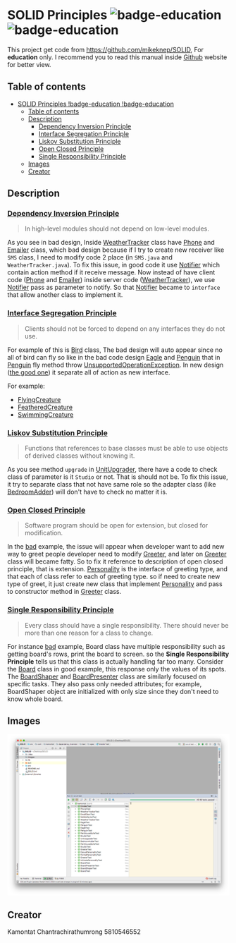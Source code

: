 # SOLID Principles ![badge-education](https://img.shields.io/badge/objective-education-red.svg) ![badge-education](https://img.shields.io/badge/syntax-markdown-blue.svg)

This project get code from <https://github.com/mikeknep/SOLID>, For **education** only.
I recommend you to read this manual inside [Github](https://github.com/kamontat/SOLID) website for better view.

## Table of contents

- [SOLID Principles !badge-education !badge-education](#solid-principles-badge-education-badge-education)
    - [Table of contents](#table-of-contents)
    - [Description](#description)
        - [Dependency Inversion Principle](#dependency-inversion-principle)
        - [Interface Segregation Principle](#interface-segregation-principle)
        - [Liskov Substitution Principle](#liskov-substitution-principle)
        - [Open Closed Principle](#open-closed-principle)
        - [Single Responsibility Principle](#single-responsibility-principle)
    - [Images](#images)
    - [Creator](#creator)

## Description

### [Dependency Inversion Principle](./src/com/kamontat/dependency_inversion)

> In high-level modules should not depend on low-level modules.

As you see in bad design, Inside [WeatherTracker](./src/com/kamontat/dependency_inversion/bad/src/WeatherTracker.java) class have [Phone](./src/com/kamontat/dependency_inversion/bad/src/Phone.java) and [Emailer](./src/com/kamontat/dependency_inversion/bad/src/Emailer.java) class, which bad design because if I try to create new receiver like `SMS` class, I need to modify code 2 place (in `SMS.java` and `WeatherTracker.java`). To fix this issue, in good code it use [Notifier](./src/com/kamontat/dependency_inversion/good/src/Notifier.java) which contain action method if it receive message. Now instead of have client code ([Phone](./src/com/kamontat/dependency_inversion/bad/src/Phone.java) and [Emailer](./src/com/kamontat/dependency_inversion/bad/src/Emailer.java)) inside server code ([WeatherTracker](./src/com/kamontat/dependency_inversion/bad/src/WeatherTracker.java)), we use [Notifier](./src/com/kamontat/dependency_inversion/good/src/Notifier.java) pass as parameter to notify. So that [Notifier](./src/com/kamontat/dependency_inversion/good/src/Notifier.java) became to `interface` that allow another class to implement it.

### [Interface Segregation Principle](./src/com/kamontat/interface_segregation)

> Clients should not be forced to depend on any interfaces they do not use.

For example of this is [Bird](./src/com/kamontat/interface_segregation/bad/src/Bird.java) class, The bad design will auto appear since no all of bird can fly so like in the bad code design [Eagle](./src/com/kamontat/interface_segregation/bad/src/Eagle.java) and [Penguin](./src/com/kamontat/interface_segregation/bad/src/Penguin.java) that in [Penguin](./src/com/kamontat/interface_segregation/bad/src/Penguin.java) fly method throw [UnsupportedOperationException](https://docs.oracle.com/javase/7/docs/api/java/lang/UnsupportedOperationException.html). In new design ([the good one](./src/com/kamontat/interface_segregation/good/src)) it separate all of action as new interface.

For example:

- [FlyingCreature](./src/com/kamontat/interface_segregation/good/src/FlyingCreature.java)
- [FeatheredCreature](./src/com/kamontat/interface_segregation/good/src/FeatheredCreature.java)
- [SwimmingCreature](./src/com/kamontat/interface_segregation/good/src/SwimmingCreature.java)

### [Liskov Substitution Principle](./src/com/kamontat/liskov_substitution)

> Functions that references to base classes must be able to use objects of derived classes without knowing it.

As you see method `upgrade` in [UnitUpgrader](./src/com/kamontat/liskov_substitution/bad/src/UnitUpgrader.java), there have a code to check class of parameter is it `Studio` or not. That is should not be. To fix this issue, it try to separate class that not have same role so the adapter class (like [BedroomAdder](./src/com/kamontat/liskov_substitution/good/src/BedroomAdder.java)) will don't have to check no matter it is.

### [Open Closed Principle](./src/com/kamontat/open_closed)

> Software program should be open for extension, but closed for modification.

In the [bad](./src/com/kamontat/open_closed/bad/src) example, the issue will appear when developer want to add new way to greet people developer need to modify [Greeter](./src/com/kamontat/open_closed/bad/src/Greeter.java), and later on [Greeter](./src/com/kamontat/open_closed/bad/src/Greeter.java) class will became fatty. So to fix it reference to description of open closed principle, that is extension. [Personality](./src/com/kamontat/open_closed/good/src/Personality.java) is the interface of greeting type, and that each of class refer to each of greeting type. so if need to create new type of greet, it just create new class that implement [Personality](./src/com/kamontat/open_closed/good/src/Personality.java) and pass to constructor method in [Greeter](./src/com/kamontat/open_closed/good/src/Greeter.java) class.

### [Single Responsibility Principle](/src/com/kamontat/single_responsibility)

> Every class should have a single responsibility.
> There should never be more than one reason for a class to change.

For instance [bad](./src/com/kamontat/single_responsibility/bad/src) example, Board class have multiple responsibility such as getting board's rows, print the board to screen. so the **Single Responsibility Principle** tells us that this class is actually handling far too many. Consider the [Board](./src/com/kamontat/single_responsibility/good/src/Board.java) class in good example, this response only the values of its spots. The [BoardShaper](./src/com/kamontat/single_responsibility/good/src/BoardShaper.java) and [BoardPresenter](./src/com/kamontat/single_responsibility/good/src/BoardPresenter.java) class are similarly focused on specific tasks. They also pass only needed attributes; for example, BoardShaper object are initialized with only size since they don't need to know whole board.

## Images

![run-result](./images/run-result.png)

## Creator

Kamontat Chantrachirathumrong 5810546552
